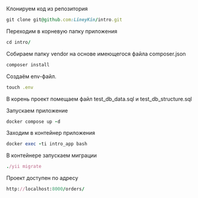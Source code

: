 

Клонируем код из репозитория
```rb
git clone git@github.com:LineyKin/intro.git
```

Переходим в корневую папку приложения
```rb
cd intro/
```

Собираем папку vendor на основе имеющегося файла composer.json
```rb
composer install
```

Создаём env-файл.
```rb
touch .env
```

В корень проект помещаем файл test_db_data.sql и test_db_structure.sql

Запускаем приложение
```rb
docker compose up -d
```
Заходим в контейнер приложения
```rb
docker exec -ti intro_app bash
```

В контейнере запускаем миграции
```rb
./yii migrate
```

Проект доступен по адресу
```rb
http://localhost:8000/orders/
```